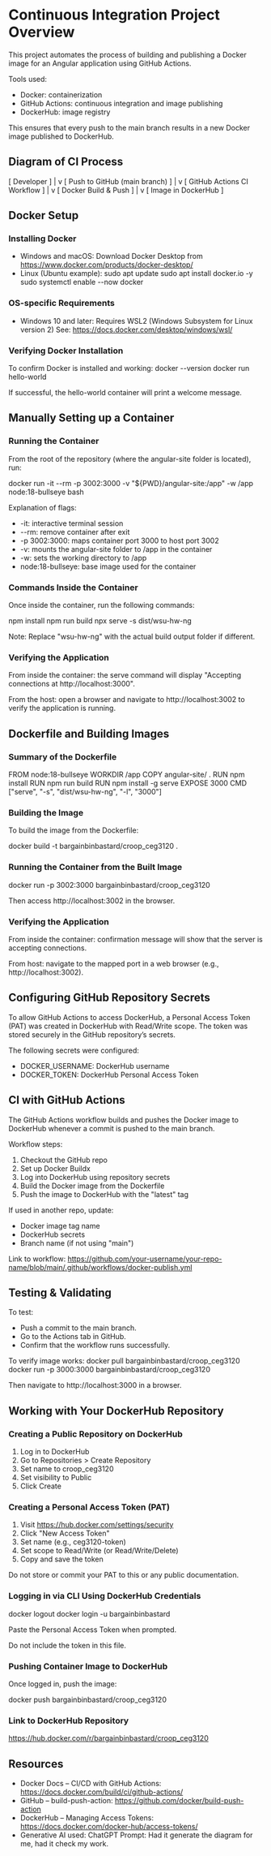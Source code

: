 
# Continuous Integration Project Overview

This project automates the process of building and publishing a Docker image for an Angular application using GitHub Actions.

Tools used:
- Docker: containerization
- GitHub Actions: continuous integration and image publishing
- DockerHub: image registry

This ensures that every push to the main branch results in a new Docker image published to DockerHub.

## Diagram of CI Process

[ Developer ] 
     |
     v
[ Push to GitHub (main branch) ]
     |
     v
[ GitHub Actions CI Workflow ]
     |
     v
[ Docker Build & Push ]
     |
     v
[ Image in DockerHub ]

## Docker Setup

### Installing Docker
- Windows and macOS: Download Docker Desktop from https://www.docker.com/products/docker-desktop/
- Linux (Ubuntu example):
  sudo apt update
  sudo apt install docker.io -y
  sudo systemctl enable --now docker

### OS-specific Requirements
- Windows 10 and later: Requires WSL2 (Windows Subsystem for Linux version 2)
  See: https://docs.docker.com/desktop/windows/wsl/

### Verifying Docker Installation
To confirm Docker is installed and working:
  docker --version
  docker run hello-world

If successful, the hello-world container will print a welcome message.

## Manually Setting up a Container

### Running the Container

From the root of the repository (where the angular-site folder is located), run:

  docker run -it --rm -p 3002:3000 -v "${PWD}/angular-site:/app" -w /app node:18-bullseye bash

Explanation of flags:
- -it: interactive terminal session
- --rm: remove container after exit
- -p 3002:3000: maps container port 3000 to host port 3002
- -v: mounts the angular-site folder to /app in the container
- -w: sets the working directory to /app
- node:18-bullseye: base image used for the container

### Commands Inside the Container

Once inside the container, run the following commands:

  npm install
  npm run build
  npx serve -s dist/wsu-hw-ng

Note: Replace "wsu-hw-ng" with the actual build output folder if different.

### Verifying the Application

From inside the container: the serve command will display "Accepting connections at http://localhost:3000".

From the host: open a browser and navigate to http://localhost:3002 to verify the application is running.

## Dockerfile and Building Images

### Summary of the Dockerfile

FROM node:18-bullseye
WORKDIR /app
COPY angular-site/ .
RUN npm install
RUN npm run build
RUN npm install -g serve
EXPOSE 3000
CMD ["serve", "-s", "dist/wsu-hw-ng", "-l", "3000"]

### Building the Image

To build the image from the Dockerfile:

  docker build -t bargainbinbastard/croop_ceg3120 .

### Running the Container from the Built Image

  docker run -p 3002:3000 bargainbinbastard/croop_ceg3120

Then access http://localhost:3002 in the browser.

### Verifying the Application

From inside the container: confirmation message will show that the server is accepting connections.

From host: navigate to the mapped port in a web browser (e.g., http://localhost:3002).

## Configuring GitHub Repository Secrets

To allow GitHub Actions to access DockerHub, a Personal Access Token (PAT) was created in DockerHub with Read/Write scope. The token was stored securely in the GitHub repository’s secrets.

The following secrets were configured:
- DOCKER_USERNAME: DockerHub username
- DOCKER_TOKEN: DockerHub Personal Access Token

## CI with GitHub Actions

The GitHub Actions workflow builds and pushes the Docker image to DockerHub whenever a commit is pushed to the main branch.

Workflow steps:
1. Checkout the GitHub repo
2. Set up Docker Buildx
3. Log into DockerHub using repository secrets
4. Build the Docker image from the Dockerfile
5. Push the image to DockerHub with the "latest" tag

If used in another repo, update:
- Docker image tag name
- DockerHub secrets
- Branch name (if not using "main")

Link to workflow:
https://github.com/your-username/your-repo-name/blob/main/.github/workflows/docker-publish.yml

## Testing & Validating

To test:
- Push a commit to the main branch.
- Go to the Actions tab in GitHub.
- Confirm that the workflow runs successfully.

To verify image works:
  docker pull bargainbinbastard/croop_ceg3120
  docker run -p 3000:3000 bargainbinbastard/croop_ceg3120

Then navigate to http://localhost:3000 in a browser.

## Working with Your DockerHub Repository

### Creating a Public Repository on DockerHub

1. Log in to DockerHub
2. Go to Repositories > Create Repository
3. Set name to croop_ceg3120
4. Set visibility to Public
5. Click Create

### Creating a Personal Access Token (PAT)

1. Visit https://hub.docker.com/settings/security
2. Click "New Access Token"
3. Set name (e.g., ceg3120-token)
4. Set scope to Read/Write (or Read/Write/Delete)
5. Copy and save the token

Do not store or commit your PAT to this or any public documentation.

### Logging in via CLI Using DockerHub Credentials

  docker logout
  docker login -u bargainbinbastard

Paste the Personal Access Token when prompted.

Do not include the token in this file.

### Pushing Container Image to DockerHub

Once logged in, push the image:

  docker push bargainbinbastard/croop_ceg3120

### Link to DockerHub Repository

https://hub.docker.com/r/bargainbinbastard/croop_ceg3120

## Resources

- Docker Docs – CI/CD with GitHub Actions: https://docs.docker.com/build/ci/github-actions/
- GitHub – build-push-action: https://github.com/docker/build-push-action
- DockerHub – Managing Access Tokens: https://docs.docker.com/docker-hub/access-tokens/
- Generative AI used: ChatGPT
  Prompt: Had it generate the diagram for me, had it check my work.
